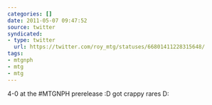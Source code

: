 ```yaml
---
categories: []
date: 2011-05-07 09:47:52
source: twitter
syndicated:
- type: twitter
  url: https://twitter.com/roy_mtg/statuses/66801411228315648/
tags:
- mtgnph
- mtg
- mtg
---
```


4-0 at the #MTGNPH prerelease :D got crappy rares D:
